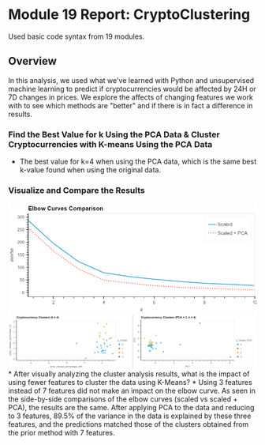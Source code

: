 # Module 19 Report: CryptoClustering
Used basic code syntax from 19 modules.

## Overview
In this analysis, we used what we've learned with Python and unsupervised machine learning to predict if cryptocurrencies would be affected by 24H or 7D changes in prices. We explore the affects of changing features we work with to see which methods are "better" and if there is in fact a difference in results.

### Find the Best Value for k Using the PCA Data & Cluster Cryptocurrencies with K-means Using the PCA Data
* The best value for k=4 when using the PCA data, which is the same best k-value found when using the original data.

### Visualize and Compare the Results
<img src="Images/plot_elbow_comp.png" alt="Cryptocurrency Elbow Plots">
<img src="Images/crypto_plots.png" alt="Cryptocurrency Scatter Plots">
  * After visually analyzing the cluster analysis results, what is the impact of using fewer features to cluster the data using K-Means?
  * Using 3 features instead of 7 features did not make an impact on the elbow curve. As seen in the side-by-side comparisons of the elbow curves (scaled vs scaled + PCA), the results are the same. After applying PCA to the data and reducing to 3 features, 89.5% of the variance in the data is explained by these three features, and the predictions matched those of the clusters obtained from the prior method with 7 features.
